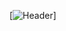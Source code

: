 [![Header](https://github.com/jameshenderson12/main/personal-profile-banner.png "Header")]
<!--
<img align="center" src="https://github-readme-stats.vercel.app/api/<CARD_TYPE>/?username=<USERNAME>&theme=<THEME_NAME>" />
-->
<!--
**jameshenderson12/jameshenderson12** is a ✨ _special_ ✨ repository because its `README.md` (this file) appears on your GitHub profile.

Here are some ideas to get you started:

- 🔭 I’m currently working on ...
- 🌱 I’m currently learning ...
- 👯 I’m looking to collaborate on ...
- 🤔 I’m looking for help with ...
- 💬 Ask me about ...
- 📫 How to reach me: ...
- 😄 Pronouns: ...
- ⚡ Fun fact: ...
-->
